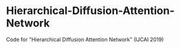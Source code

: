# Hierarchical-Diffusion-Attention-Network
Code for "Hierarchical Diffusion Attention Network" (IJCAI 2019)
